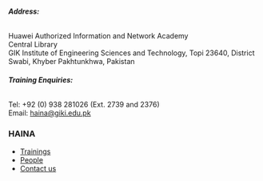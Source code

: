 ###### **Address:**
Huawei Authorized Information and Network Academy  
Central Library  
GIK Institute of Engineering Sciences and Technology, Topi 23640, District Swabi, Khyber Pakhtunkhwa, Pakistan
###### **Training Enquiries:**
Tel: +92 (0) 938 281026 (Ext. 2739 and 2376)  
Email: haina@giki.edu.pk
### HAINA
  * [Trainings](https://giki.edu.pk/?page_id=8679)
  * [People](https://giki.edu.pk/rd/rd-fcs/haina/haina-people/)
  * [Contact us](https://giki.edu.pk/rd/rd-fcs/haina/haina-contact-us/)


